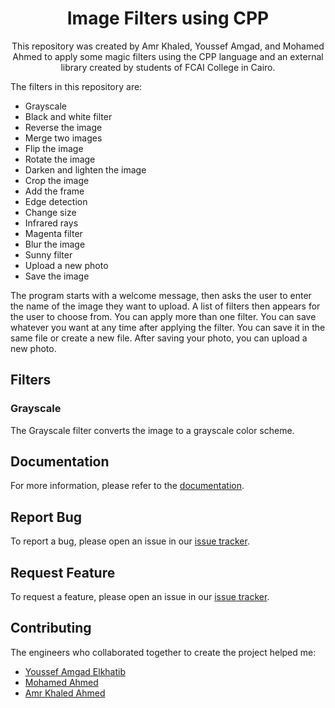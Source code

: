 <div align='center'>

# Image Filters using CPP

This repository was created by Amr Khaled, Youssef Amgad, and Mohamed Ahmed to apply some magic filters using the CPP language and an external library created by students of FCAI College in Cairo.
</div>

The filters in this repository are:

- Grayscale
- Black and white filter
- Reverse the image
- Merge two images
- Flip the image
- Rotate the image
- Darken and lighten the image
- Crop the image
- Add the frame
- Edge detection
- Change size
- Infrared rays
- Magenta filter
- Blur the image
- Sunny filter
- Upload a new photo
- Save the image

The program starts with a welcome message, then asks the user to enter the name of the image they want to upload. A list of filters then appears for the user to choose from. You can apply more than one filter. You can save whatever you want at any time after applying the filter. You can save it in the same file or create a new file. After saving your photo, you can upload a new photo.

## Filters

### Grayscale

The Grayscale filter converts the image to a grayscale color scheme.

## Documentation

For more information, please refer to the [documentation](https://github.com/Amr-Khaled-Ahmed/Photo-editor/blob/master/README.md).

## Report Bug

To report a bug, please open an issue in our [issue tracker](https://github.com/Amr-Khaled-Ahmed/Photo-editor/issues).

## Request Feature

To request a feature, please open an issue in our [issue tracker](https://github.com/Amr-Khaled-Ahmed/Photo-editor/issues).

## Contributing

The engineers who collaborated together to create the project helped me:

- [Youssef Amgad Elkhatib](https://github.com/YoussefElkhatib)
- [Mohamed Ahmed](https://github.com/mohamedahmed2005)
- [Amr Khaled Ahmed](https://github.com/Amr-Khaled-Ahmed)

